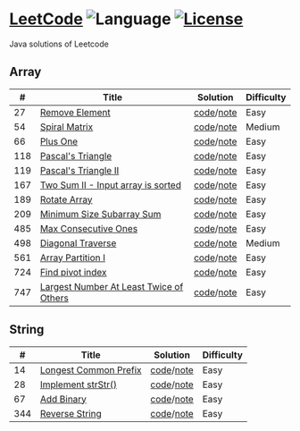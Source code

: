 # [LeetCode](https://leetcode.com/problemset/algorithms/) ![Language](https://img.shields.io/badge/language-%20Java%20-green.svg) [![License](https://img.shields.io/badge/license-MIT-blue.svg)](./LICENSE.md) 

Java solutions of Leetcode
## Array

| # | Title | Solution | Difficulty |
|---| ----- | -------- | ---------- |
|27|[Remove Element](https://leetcode.com/problems/remove-element/) | [code](./array/removeElement/RemoveElement.java)/[note](./array/removeElement/RemoveElement.md) | Easy |
|54|[Spiral Matrix](https://leetcode.com/problems/spiral-matrix/) | [code](./array/spiralMatrix/SpiralMatrix.java)/[note](./array/spiralMatrix/SpiralMatrix.md) | Medium |
|66|[Plus One](https://leetcode.com/problems/plus-one/) | [code](./array/plusOne/PlusOne.java)/[note](./array/plusOne/PlusOne.md) | Easy |
|118|[Pascal's Triangle](https://leetcode.com/problems/pascals-triangle/) | [code](./array/pascalsTriangle/PascalsTriangle.java)/[note](./array/pascalsTriangle/PascalsTriangle.md) | Easy |
|119|[Pascal's Triangle II](https://leetcode.com/problems/pascals-triangle-ii/) | [code](./array/pascalsTriangle2/PascalsTriangle2.java)/[note](./array/pascalsTriangle2/PascalsTriangle2.md) | Easy |
|167|[Two Sum II - Input array is sorted](https://leetcode.com/problems/two-sum-ii-input-array-is-sorted/) | [code](./array/twoSum2/TwoSum2.java)/[note](./array/twoSum2/TwoSum2.md) | Easy |
|189|[Rotate Array](https://leetcode.com/problems/rotate-array/) | [code](./array/rotateArray/RotateArray.java)/[note](./array/rotateArray/RotateArray.md) | Easy |
|209|[Minimum Size Subarray Sum](https://leetcode.com/problems/minimum-size-subarray-sum/) | [code](./array/minimumSizeSubarraySum/MinimumSizeSubarraySum.java)/[note](./array/minimumSizeSubarraySum/MinimumSizeSubarraySum.md) | Easy |
|485|[Max Consecutive Ones](https://leetcode.com/problems/max-consecutive-ones/) | [code](./array/maxConsecutiveOnes/MaxConsecutiveOnes.java)/[note](./array/maxConsecutiveOnes/MaxConsecutiveOnes.md) | Easy |
|498|[Diagonal Traverse](https://leetcode.com/problems/diagonal-traverse/) | [code](./array/diagonalTraverse/DiagonalTraverse.java)/[note](./array/diagonalTraverse/DiagonalTraverse.md) | Medium |
|561|[Array Partition I](https://leetcode.com/problems/array-partition-i/) | [code](./array/arrayPartition1/ArrayPartition1.java)/[note](./array/arrayPartition1/ArrayPartition1.md) | Easy |
|724|[Find pivot index](https://leetcode.com/problems/find-pivot-index/) | [code](./array/findPivotIndex/FindPivotIndex.java)/[note](./array/findPivotIndex/FindPivotIndex.md) | Easy |
|747|[Largest Number At Least Twice of Others](https://leetcode.com/problems/largest-number-at-least-twice-of-others/) | [code](./array/largestNumberAtLeastTwiceofOthers/LargestNumberAtLeastTwiceofOthers.java)/[note](./array/largestNumberAtLeastTwiceofOthers/LargestNumberAtLeastTwiceofOthers.md) | Easy |


## String
| # | Title | Solution | Difficulty |
|---| ----- | -------- | ---------- |
|14|[Longest Common Prefix](https://leetcode.com/problems/longest-common-prefix/) | [code](./string/longestCommonPrefix/LongestCommonPrefix.java)/[note](./string/longestCommonPrefix/LongestCommonPrefix.md) | Easy |
|28|[Implement strStr()](https://leetcode.com/problems/implement-strstr/) | [code](./string/implementStrStr/ImplementStrStr.java)/[note](./string/implementStrStr/ImplementStrStr.md) | Easy |
|67|[Add Binary](https://leetcode.com/problems/add-binary/) | [code](./string/addBinary/AddBinary.java)/[note](./string/addBinary/AddBinary.md) | Easy |
|344|[Reverse String](https://leetcode.com/problems/reverse-string/) | [code](./string/reverseString/ReverseString.java)/[note](./string/reverseString/ReverseString.md) | Easy |
